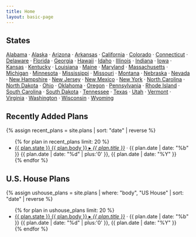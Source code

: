 ```yaml
---
title: Home
layout: basic-page
---
```


States
---

[Alabama](states/alabama.html) ·
[Alaska](states/alaska.html) ·
[Arizona](states/arizona.html) ·
[Arkansas](states/arkansas.html) ·
[California](states/california.html) ·
[Colorado](states/colorado.html) ·
[Connecticut](states/connecticut.html) ·
[Delaware](states/delaware.html) ·
[Florida](states/florida.html) ·
[Georgia](states/georgia.html) ·
[Hawaii](states/hawaii.html) ·
[Idaho](states/idaho.html) ·
[Illinois](states/illinois.html) ·
[Indiana](states/indiana.html) ·
[Iowa](states/iowa.html) ·
[Kansas](states/kansas.html) ·
[Kentucky](states/kentucky.html) ·
[Louisiana](states/louisiana.html) ·
[Maine](states/maine.html) ·
[Maryland](states/maryland.html) ·
[Massachusetts](states/massachusetts.html) ·
[Michigan](states/michigan.html) ·
[Minnesota](states/minnesota.html) ·
[Mississippi](states/mississippi.html) ·
[Missouri](states/missouri.html) ·
[Montana](states/montana.html) ·
[Nebraska](states/nebraska.html) ·
[Nevada](states/nevada.html) ·
[New&nbsp;Hampshire](states/new-hampshire.html) ·
[New&nbsp;Jersey](states/new-jersey.html) ·
[New&nbsp;Mexico](states/new-mexico.html) ·
[New&nbsp;York](states/new-york.html) ·
[North&nbsp;Carolina](states/north-carolina.html) ·
[North&nbsp;Dakota](states/north-dakota.html) ·
[Ohio](states/ohio.html) ·
[Oklahoma](states/oklahoma.html) ·
[Oregon](states/oregon.html) ·
[Pennsylvania](states/pennsylvania.html) ·
[Rhode&nbsp;Island](states/rhode-island.html) ·
[South&nbsp;Carolina](states/south-carolina.html) ·
[South&nbsp;Dakota](states/south-dakota.html) ·
[Tennessee](states/tennessee.html) ·
[Texas](states/texas.html) ·
[Utah](states/utah.html) ·
[Vermont](states/vermont.html) ·
[Virginia](states/virginia.html) ·
[Washington](states/washington.html) ·
[Wisconsin](states/wisconsin.html) ·
[Wyoming](states/wyoming.html)


<div class="row">
<div class="col">
    <h2>Recently Added Plans</h2>
    {% assign recent_plans = site.plans | sort: "date" | reverse %}
    <ul>
    {% for plan in recent_plans limit: 20 %}
    <li>
        <a href="{{ plan.url }}">{{ plan.state }} {{ plan.body }} ▸ <i>{{ plan.title }}</i></a>
        ·&nbsp;{{ plan.date | date: "%b" }}&nbsp;{{ plan.date | date: "%d" | plus:'0' }},&nbsp;{{ plan.date | date: "%Y" }}
    </li>
    {% endfor %}
    </ul>
</div>
<div class="col">
    <h2>U.S. House Plans</h2>
    {% assign ushouse_plans = site.plans | where: "body", "US House" | sort: "date" | reverse %}
    <ul>
    {% for plan in ushouse_plans limit: 20 %}
    <li>
        <a href="{{ plan.url }}">{{ plan.state }} {{ plan.body }} ▸ <i>{{ plan.title }}</i></a>
        ·&nbsp;{{ plan.date | date: "%b" }}&nbsp;{{ plan.date | date: "%d" | plus:'0' }},&nbsp;{{ plan.date | date: "%Y" }}
    </li>
    {% endfor %}
    </ul>
</div>
</div>